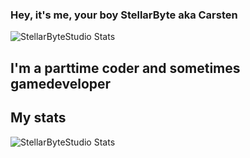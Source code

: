### Hey, it's me, your boy StellarByte aka Carsten
<img align="center" alt="StellarByteStudio Stats" src="https://github-readme-stats.vercel.app/api/pin/?username=StellarByteStudios&theme=tokyonight">

## I'm a parttime coder and sometimes gamedeveloper


## My stats
<img align="center" alt="StellarByteStudio Stats" src="https://github-readme-stats.vercel.app/api?username=StellarByteStudios&show_icons=true&count_private=true&theme=tokyonight">
